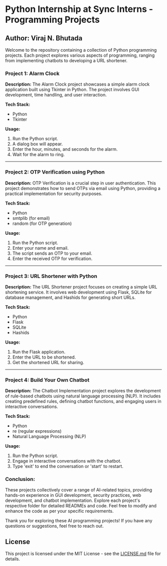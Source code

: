 # Python Internship at Sync Interns - Programming Projects

## Author: Viraj N. Bhutada

Welcome to the repository containing a collection of Python programming projects. Each project explores various aspects of programming, ranging from implementing chatbots to developing a URL shortener.

### Project 1: Alarm Clock

**Description:**
The Alarm Clock project showcases a simple alarm clock application built using Tkinter in Python. The project involves GUI development, time handling, and user interaction.

**Tech Stack:**
- Python
- Tkinter

**Usage:**
1. Run the Python script.
2. A dialog box will appear.
3. Enter the hour, minutes, and seconds for the alarm.
4. Wait for the alarm to ring.

---

### Project 2: OTP Verification using Python

**Description:**
OTP Verification is a crucial step in user authentication. This project demonstrates how to send OTPs via email using Python, providing a practical implementation for security purposes.

**Tech Stack:**
- Python
- smtplib (for email)
- random (for OTP generation)

**Usage:**
1. Run the Python script.
2. Enter your name and email.
3. The script sends an OTP to your email.
4. Enter the received OTP for verification.

---

### Project 3: URL Shortener with Python

**Description:**
The URL Shortener project focuses on creating a simple URL shortening service. It involves web development using Flask, SQLite for database management, and Hashids for generating short URLs.

**Tech Stack:**
- Python
- Flask
- SQLite
- Hashids

**Usage:**
1. Run the Flask application.
2. Enter the URL to be shortened.
3. Get the shortened URL for sharing.

---

### Project 4: Build Your Own Chatbot

**Description:**
The Chatbot Implementation project explores the development of rule-based chatbots using natural language processing (NLP). It includes creating predefined rules, defining chatbot functions, and engaging users in interactive conversations.

**Tech Stack:**
- Python
- re (regular expressions)
- Natural Language Processing (NLP)

**Usage:**
1. Run the Python script.
2. Engage in interactive conversations with the chatbot.
3. Type 'exit' to end the conversation or 'start' to restart.

### Conclusion:

These projects collectively cover a range of AI-related topics, providing hands-on experience in GUI development, security practices, web development, and chatbot implementation. Explore each project's respective folder for detailed READMEs and code. Feel free to modify and enhance the code as per your specific requirements.

Thank you for exploring these AI programming projects! If you have any questions or suggestions, feel free to reach out.

## License

This project is licensed under the MIT License - see the [LICENSE.md](LICENSE.md) file for details.

